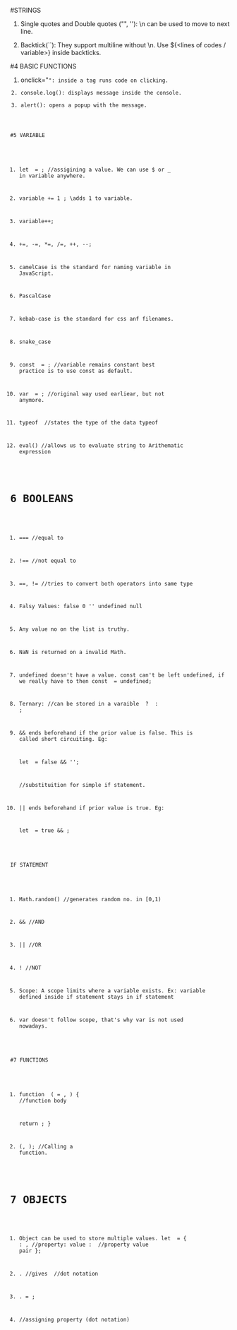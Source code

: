 #STRINGS

1. Single quotes and Double quotes ("", ''):
  \n can be used to move to next line.

2. Backtick(``):
  They support multiline without \n.
  Use ${<lines of codes / variable>} inside backticks.


#4 BASIC FUNCTIONS

1. onclick="<code>":  inside a tag runs code on clicking.
2. console.log(): displays message inside the console.
3. alert(): opens a popup with the message.


#5 VARIABLE

1. let <variable> = <value>;      //assigining a value.
  We can use $ or _ in variable anywhere.

2. variable += 1 ;        \\adds 1 to variable.
3. variable++;
4. +=, -=, *=, /=, ++, --;

5. camelCase is the standard for naming variable in JavaScript.
6. PascalCase
7. kebab-case is the standard for css anf filenames.
8. snake_case

9. const <variable> = <value>;    //variable remains constant
  best practice is to use const as default.

10. var <variable> = <value>;     //original way
  used earliear, but not anymore.

11. typeof <varialbe>       //states the type of the data
    typeof <value>

12. eval()    //allows us to evaluate string to Arithematic expression


# 6 BOOLEANS

1. ===        //equal to
2. !==        //not equal to
3. ==, !=     //tries to convert both operators into same type

4. Falsy Values: false  0   ''  undefined   null
5. Any value no on the list is truthy.

7. NaN is returned on a invalid Math.

8. undefined doesn't have a value.
  const can't be left undefined, if we really have to then
  const <variable> = undefined;

9. Ternary:     //can be stored in a varaible
  <exp1> ? <exp2> : <exp3>;

10. && ends beforehand if the prior value is false.
    This is called short circuiting. Eg:

    let <variable> = false && '<string>';

    //substituition for simple if statement.

11. || ends beforehand if prior value is true. Eg: 

    let <variable> = true && <data>;

  IF STATEMENT

1. Math.random()  //generates random no. in [0,1)

2. &&             //AND
3. ||             //OR
4. !              //NOT

5. Scope: A scope limits where a variable exists.
  Ex: variable defined inside if statement stays in if statement

6. var doesn't follow scope, that's why var is not used nowadays.


#7 FUNCTIONS

1. function <identifier> (<parameter1> = <default>, <paramemter2>) {
    //function body

    return <data>;
  }

2. <identifier>(<parameter1>, <parameter2>);
  //Calling a function.


# 7 OBJECTS

1. Object can be used to store multiple values.
  let <object> = {
    <var1>: <value1>,   //property: value
    <var2>: <value2>    //property value pair
  };

2. <object>.<var1>      //gives <value1>
  //dot notation

3. <object>.<var2> = <value3>;

4. //assigning property (dot notation)
  <object>.<newVar> = <newVal>;

5. //deleting property
  <object>.<var1>;

6. //bracket notation
  <object>['<var1>']

  <object> {
    ['<var1>']: <val1>,
    '<var2> : <val2>,

    <var3>: function <function>() {

    }
  };

  //bracket notation is helpful for variables with '-'
  //since, javascript treats it as minus sign while calling
  //can perforem operations inside it

7. function inside object is a method.

8. // while defining an object if <variable> === <value>
  <variable>: <value>,      //can be rewritten as
  <varialble>,

9. //insted of this inside an object
  <function>: function <function>() {
    }

  <function>() {
    
  }

8. BUILT IN OBJECTS:
  Math, JSON, localStorage

9. JSON: just like JavaScript object but less features.
  use of double quotes only for variable and values.
  doesn't support functions inside it.

  it is compatible with many programming language

10. JSON.stringify(<object>)      //converts object to JSON
  //returns a string value.

11. JSON.parse(<object>)      //converts JSON to object

    #LocalStorage

12. localStorage.setItem('<var1>, '<value1>);
  localStorage.getItem('<var1>,);

13. 'null' : intentionally watnt something to be empty.
  'undefined': unintentional null (function treats  null as a variable)

14. '<string>'.lenght;
  '<string>'.toUpperCase();
  '<string>'.toLowerCase();
  '<string>'.repeat(<num>);

15. can't equate to objects with same value.

16. cosnt message = <object>.message;      //This can be rewritten as
  const {message} = <object>;              //Same as above
  const {<var1>, <value1>} = <object>;


# 9 DOCUMENT OBJECT MODEL

1. document is an object that allows us to access the html code.

2. document.title     //accesses the title
3. document.body

4. documnent.querySelector('<tag-name>')  //accesses any tag

5. every object has an element innerHTML which accesses the things inside that value.

6. in dot notion we can put some of it in next line starting with a dot.

  
# 11 LOOPS AND ARRAYS

1. while (<contition>) {
  //while loop
  //use for non standar loops like
  //generating a random no. with some condition
}

2. for (let i = 1; i <= 5; i++) {
  //for loop
}

